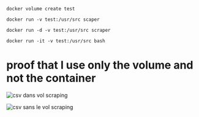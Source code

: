 ```
docker volume create test
```

```
docker run -v test:/usr/src scaper
```

```
docker run -d -v test:/usr/src scraper
```

```
docker run -it -v test:/usr/src bash
```

# proof that I use only the volume and not the container


![csv dans vol scraping](https://github.com/AxelML2/docker-1/assets/140382386/60d9aec9-9e38-4b2b-aa18-e4aa2221b327)


![csv sans le vol scraping](https://github.com/AxelML2/docker-1/assets/140382386/43b22061-222f-4b94-b98d-17555aa8243f)

